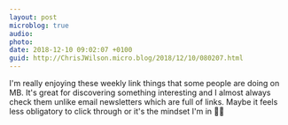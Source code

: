 ```yaml
---
layout: post
microblog: true
audio: 
photo: 
date: 2018-12-10 09:02:07 +0100
guid: http://ChrisJWilson.micro.blog/2018/12/10/080207.html
---
```

I'm really enjoying these weekly link things that some people are doing on MB. It's great for discovering something interesting and I almost always check them unlike email newsletters which are full of links. Maybe it feels less obligatory to click through or it's the mindset I'm in 🤷‍♂️
